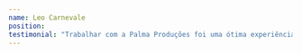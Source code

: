 ```yaml
---
name: Leo Carnevale
position:
testimonial: "Trabalhar com a Palma Produções foi uma ótima experiência. Eles proporcionam um atendimento diferenciado com foco nas necessidades que o cliente precisa. Uma escuta do que se busca na criação. O resultado é um trabalho de qualidade e inovador."
---
```

